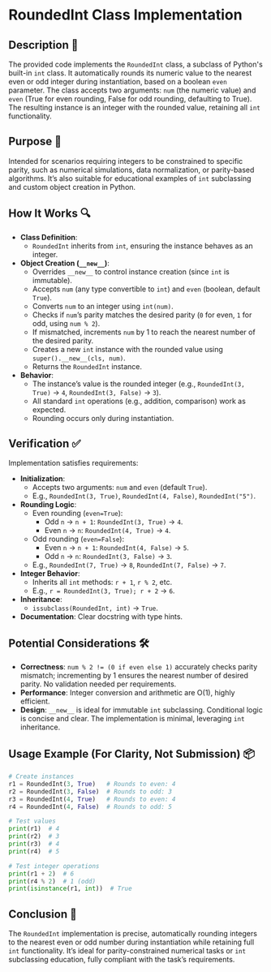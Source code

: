 # RoundedInt Class Implementation

## Description 📝

The provided code implements the `RoundedInt` class, a subclass of Python's built-in `int` class.
It automatically rounds its numeric value to the nearest even or odd integer during instantiation, based on a boolean `even` parameter.
The class accepts two arguments: `num` (the numeric value) and `even` (True for even rounding, False for odd rounding, defaulting to True).
The resulting instance is an integer with the rounded value, retaining all `int` functionality.

## Purpose 🎯

Intended for scenarios requiring integers to be constrained to specific parity, such as numerical simulations, data normalization, or parity-based algorithms.
It’s also suitable for educational examples of `int` subclassing and custom object creation in Python.

## How It Works 🔍

-   **Class Definition**:
    -   `RoundedInt` inherits from `int`, ensuring the instance behaves as an integer.
-   **Object Creation (`__new__`)**:
    -   Overrides `__new__` to control instance creation (since `int` is immutable).
    -   Accepts `num` (any type convertible to `int`) and `even` (boolean, default `True`).
    -   Converts `num` to an integer using `int(num)`.
    -   Checks if `num`’s parity matches the desired parity (`0` for even, `1` for odd, using `num % 2`).
    -   If mismatched, increments `num` by 1 to reach the nearest number of the desired parity.
    -   Creates a new `int` instance with the rounded value using `super().__new__(cls, num)`.
    -   Returns the `RoundedInt` instance.
-   **Behavior**:
    -   The instance’s value is the rounded integer (e.g., `RoundedInt(3, True)` → `4`, `RoundedInt(3, False)` → `3`).
    -   All standard `int` operations (e.g., addition, comparison) work as expected.
    -   Rounding occurs only during instantiation.

## Verification ✅

Implementation satisfies requirements:

-   **Initialization**:
    -   Accepts two arguments: `num` and `even` (default `True`).
    -   E.g., `RoundedInt(3, True)`, `RoundedInt(4, False)`, `RoundedInt("5")`.
-   **Rounding Logic**:
    -   Even rounding (`even=True`):
        -   Odd `n` → `n + 1`: `RoundedInt(3, True)` → `4`.
        -   Even `n` → `n`: `RoundedInt(4, True)` → `4`.
    -   Odd rounding (`even=False`):
        -   Even `n` → `n + 1`: `RoundedInt(4, False)` → `5`.
        -   Odd `n` → `n`: `RoundedInt(3, False)` → `3`.
    -   E.g., `RoundedInt(7, True)` → `8`, `RoundedInt(7, False)` → `7`.
-   **Integer Behavior**:
    -   Inherits all `int` methods: `r + 1`, `r % 2`, etc.
    -   E.g., `r = RoundedInt(3, True); r + 2` → `6`.
-   **Inheritance**:
    -   `issubclass(RoundedInt, int)` → `True`.
-   **Documentation**: Clear docstring with type hints.

## Potential Considerations 🛠️

-   **Correctness**: `num % 2 != (0 if even else 1)` accurately checks parity mismatch; incrementing by 1 ensures the nearest number of desired parity. No validation needed per requirements.
-   **Performance**: Integer conversion and arithmetic are O(1), highly efficient.
-   **Design**: `__new__` is ideal for immutable `int` subclassing. Conditional logic is concise and clear. The implementation is minimal, leveraging `int` inheritance.

## Usage Example (For Clarity, Not Submission) 📦

```python
# Create instances
r1 = RoundedInt(3, True)   # Rounds to even: 4
r2 = RoundedInt(3, False)  # Rounds to odd: 3
r3 = RoundedInt(4, True)   # Rounds to even: 4
r4 = RoundedInt(4, False)  # Rounds to odd: 5

# Test values
print(r1)  # 4
print(r2)  # 3
print(r3)  # 4
print(r4)  # 5

# Test integer operations
print(r1 + 2)  # 6
print(r4 % 2)  # 1 (odd)
print(isinstance(r1, int))  # True
```

## Conclusion 🚀

The `RoundedInt` implementation is precise, automatically rounding integers to the nearest even or odd number during instantiation while retaining full `int` functionality.
It’s ideal for parity-constrained numerical tasks or `int` subclassing education, fully compliant with the task’s requirements.
